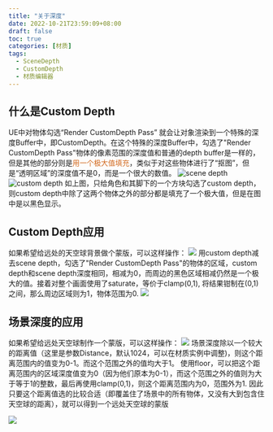 ```yaml
---
title: "关于深度"
date: 2022-10-21T23:59:09+08:00
draft: false
toc: true
categories: [材质]
tags: 
  - SceneDepth
  - CustomDepth
  - 材质编辑器
---
```


## 什么是Custom Depth
UE中对物体勾选“Render CustomDepth Pass” 就会让对象渲染到一个特殊的深度Buffer中，即CustomDepth。在这个特殊的深度Buffer中，勾选了"Render CustomDepth Pass"物体的像素范围的深度值和普通的depth buffer是一样的，但是其他的部分则是<font color="#D2691E">用一个极大值填充</font>，类似于对这些物体进行了“抠图”，但是“透明区域”的深度值不是0，而是一个很大的数值。
![scene depth](./scenedepth.png)
![custom depth](./custom-depth.png)
如上图，只给角色和其脚下的一个方块勾选了custom depth，则custom depth中除了这两个物体之外的部分都是填充了一个极大值，但是在图中是以黑色显示。

## Custom Depth应用
如果希望给远处的天空球背景做个蒙版，可以这样操作：
![](./mask_01.png)
用custom depth减去scene depth，勾选了"Render CustomDepth Pass"的物体的区域，custom depth和scene depth深度相同，相减为0，而周边的黑色区域相减仍然是一个极大的值。接着对整个画面使用了saturate，等价于clamp(0,1), 将结果钳制在(0,1)之间，那么周边区域则为1，物体范围为0.
![](./mask_02.png)

## 场景深度的应用
如果希望给远处天空球制作一个蒙版，可以这样操作：
![](./mask_03.png)
场景深度除以一个较大的距离值（这里是参数Distance，默认1024，可以在材质实例中调整)，则这个距离范围内的值变为0-1。而这个范围之外的值均大于1。
使用floor，可以把这个距离范围内的区域深度值变为0（因为他们原本为0-1），而这个范围之外的值则为大于等于1的整数，最后再使用clamp(0,1)，则这个距离范围内为0，范围外为1.
因此只要这个距离值选的比较合适（即覆盖住了场景中的所有物体，又没有大到包含住天空球的距离），就可以得到一个远处天空球的蒙版

![](./mask_04.png)




